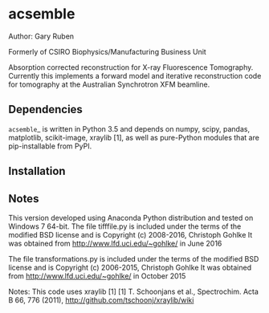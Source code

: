 acsemble
=========================================================

Author: Gary Ruben

Formerly of CSIRO Biophysics/Manufacturing Business Unit

Absorption corrected reconstruction for X-ray Fluorescence Tomography.
Currently this implements a forward model and iterative reconstruction code for
tomography at the Australian Synchrotron XFM beamline.

Dependencies
------------
`acsemble`_ is written in Python 3.5 and depends on numpy, scipy, pandas,
matplotlib, scikit-image, xraylib [1], as well as pure-Python
modules that are pip-installable from PyPI.

Installation
------------

Notes
-----
This version developed using Anaconda Python distribution and tested on
Windows 7 64-bit.
The file tifffile.py is included under the terms of the modified BSD license and
is Copyright (c) 2008-2016, Christoph Gohlke
It was obtained from http://www.lfd.uci.edu/~gohlke/ in June 2016

The file transformations.py is included under the terms of the modified BSD
license and is Copyright (c) 2006-2015, Christoph Gohlke
It was obtained from http://www.lfd.uci.edu/~gohlke/ in October 2015

Notes:
This code uses xraylib [1]
[1] T. Schoonjans et al., Spectrochim. Acta B 66, 776 (2011),
    http://github.com/tschoonj/xraylib/wiki
